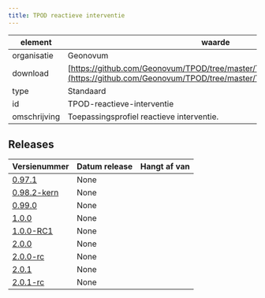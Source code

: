 ```yaml
---
title: TPOD reactieve interventie
---
```


|element|waarde|
|-----|------|
| organisatie  |Geonovum|
| download  | [https://github.com/Geonovum/TPOD/tree/master/TPOD_Reactieve_interventie](<https://github.com/Geonovum/TPOD/tree/master/TPOD_Reactieve_interventie>)|
| type  |Standaard|
| id  |TPOD-reactieve-interventie|
| omschrijving  |Toepassingsprofiel reactieve interventie.|

## Releases

|Versienummer|Datum release|Hangt af van
|-------|-------|-----|
| [0.97.1](<https://github.com/Geonovum/TPOD/blob/master/TPOD_Reactieve_interventie/TPOD Reactieve interventie v0.97.1.pdf>)|None||
| [0.98.2-kern](<https://github.com/Geonovum/TPOD/blob/master/TPOD_Reactieve_interventie/TPOD Reactieve interventie v0.98.2-kern.pdf>)|None||
| [0.99.0](<https://github.com/Geonovum/TPOD/blob/master/TPOD_Reactieve_interventie/TPOD Reactieve interventie v0.99.0.pdf>)|None||
| [1.0.0](<https://github.com/Geonovum/TPOD/blob/master/TPOD_Reactieve_interventie/TPOD Reactieve interventie v1.0.0.pdf>)|None||
| [1.0.0-RC1](<https://github.com/Geonovum/TPOD/blob/master/TPOD_Reactieve_interventie/TPOD Reactieve interventie v1.0.0-RC1.pdf>)|None||
| [2.0.0](<https://github.com/Geonovum/TPOD/blob/master/TPOD_Reactieve_interventie/TPOD_Reactieve_interventie_v2.0.0.pdf>)|None||
| [2.0.0-rc](<https://github.com/Geonovum/TPOD/blob/master/TPOD_Reactieve_interventie/TPOD_Reactieve_interventie_v2.0.0-rc.pdf>)|None||
| [2.0.1](<https://github.com/Geonovum/TPOD/blob/master/TPOD_Reactieve_interventie/TPOD_reactieve_interventie_v2.0.1.pdf>)|None||
| [2.0.1-rc](<https://github.com/Geonovum/TPOD/blob/master/TPOD_Reactieve_interventie/TPOD_Reactieve_interventie_v2.0.1-rc.pdf>)|None||

